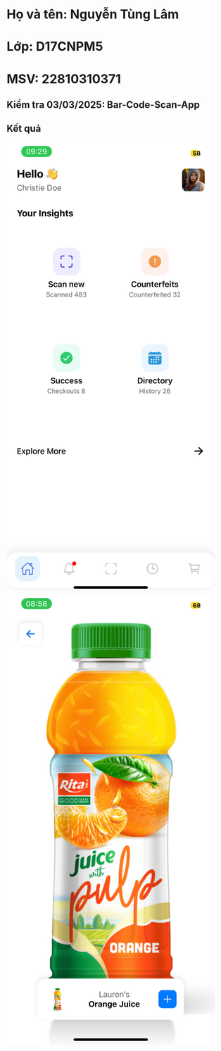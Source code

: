 # Họ và tên: Nguyễn Tùng Lâm
# Lớp: D17CNPM5
# MSV: 22810310371
## Kiểm tra 03/03/2025: Bar-Code-Scan-App
## Kết quả
![Home.jpg](Home.jpg)
![Scan.jpg](Scan.jpg)
